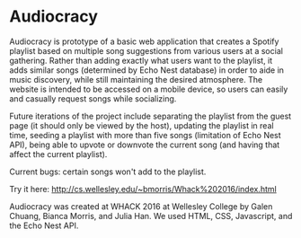 # Audiocracy
Audiocracy is prototype of a basic web application that creates a Spotify playlist based on multiple song suggestions from various users at a social gathering. Rather than adding exactly what users want to the playlist, it adds similar songs (determined by Echo Nest database) in order to aide in music discovery, while still maintaining the desired atmosphere. The website is intended to be accessed on a mobile device, so users can easily and casually request songs while socializing.

Future iterations of the project include separating the playlist from the guest page (it should only be viewed by the host), updating the playlist in real time, seeding a playlist with more than five songs (limitation of Echo Nest API), being able to upvote or downvote the current song (and having that affect the current playlist).

Current bugs: certain songs won't add to the playlist.

Try it here: http://cs.wellesley.edu/~bmorris/Whack%202016/index.html

Audiocracy was created at WHACK 2016 at Wellesley College by Galen Chuang, Bianca Morris, and Julia Han. We used HTML, CSS, Javascript, and the Echo Nest API.
